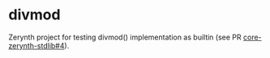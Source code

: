 divmod
======

Zerynth project for testing divmod() implementation as builtin
(see PR [core-zerynth-stdlib#4](https://github.com/zerynth/core-zerynth-stdlib/pull/4)).
